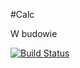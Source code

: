 #Calc

W budowie

[![Build Status](https://travis-ci.org/kjk555/testcalc.svg?branch=master)](https://travis-ci.org/kjk555/testcalc)